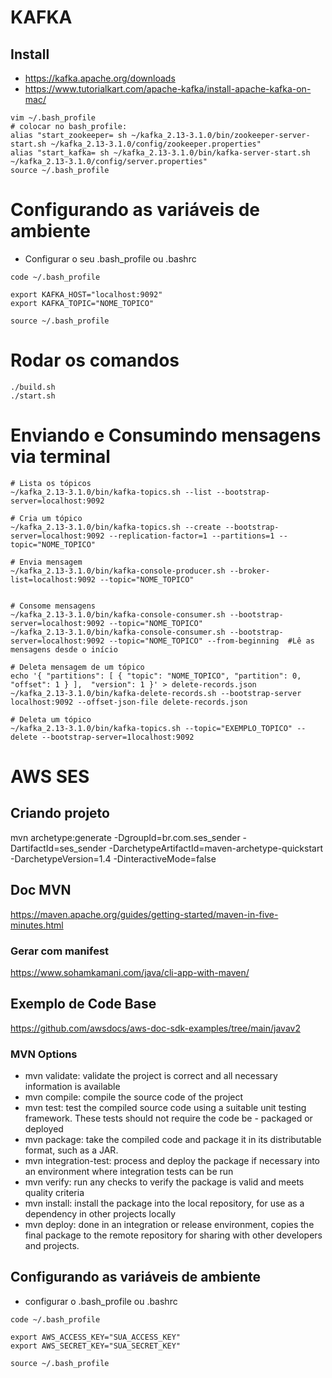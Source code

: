 # KAFKA


## Install
- https://kafka.apache.org/downloads
- https://www.tutorialkart.com/apache-kafka/install-apache-kafka-on-mac/
```shell
vim ~/.bash_profile
# colocar no bash_profile:
alias "start_zookeeper= sh ~/kafka_2.13-3.1.0/bin/zookeeper-server-start.sh ~/kafka_2.13-3.1.0/config/zookeeper.properties" 
alias "start_kafka= sh ~/kafka_2.13-3.1.0/bin/kafka-server-start.sh ~/kafka_2.13-3.1.0/config/server.properties" 
source ~/.bash_profile
```
# Configurando as variáveis de ambiente
- Configurar o seu .bash_profile ou .bashrc
```shell
code ~/.bash_profile

export KAFKA_HOST="localhost:9092"
export KAFKA_TOPIC="NOME_TOPICO"

source ~/.bash_profile
```

# Rodar os comandos
```shell
./build.sh
./start.sh
```

# Enviando e Consumindo mensagens via terminal
```shell
# Lista os tópicos
~/kafka_2.13-3.1.0/bin/kafka-topics.sh --list --bootstrap-server=localhost:9092

# Cria um tópico
~/kafka_2.13-3.1.0/bin/kafka-topics.sh --create --bootstrap-server=localhost:9092 --replication-factor=1 --partitions=1 --topic="NOME_TOPICO"

# Envia mensagem
~/kafka_2.13-3.1.0/bin/kafka-console-producer.sh --broker-list=localhost:9092 --topic="NOME_TOPICO"


# Consome mensagens
~/kafka_2.13-3.1.0/bin/kafka-console-consumer.sh --bootstrap-server=localhost:9092 --topic="NOME_TOPICO" 
~/kafka_2.13-3.1.0/bin/kafka-console-consumer.sh --bootstrap-server=localhost:9092 --topic="NOME_TOPICO" --from-beginning  #Lê as mensagens desde o início

# Deleta mensagem de um tópico
echo '{ "partitions": [ { "topic": "NOME_TOPICO", "partition": 0, "offset": 1 } ],  "version": 1 }' > delete-records.json
~/kafka_2.13-3.1.0/bin/kafka-delete-records.sh --bootstrap-server localhost:9092 --offset-json-file delete-records.json

# Deleta um tópico
~/kafka_2.13-3.1.0/bin/kafka-topics.sh --topic="EXEMPLO_TOPICO" --delete --bootstrap-server=1localhost:9092

```

# AWS SES

## Criando projeto
mvn archetype:generate -DgroupId=br.com.ses_sender -DartifactId=ses_sender -DarchetypeArtifactId=maven-archetype-quickstart -DarchetypeVersion=1.4 -DinteractiveMode=false

## Doc MVN
https://maven.apache.org/guides/getting-started/maven-in-five-minutes.html

### Gerar com manifest
https://www.sohamkamani.com/java/cli-app-with-maven/

## Exemplo de Code Base
https://github.com/awsdocs/aws-doc-sdk-examples/tree/main/javav2

### MVN Options
- mvn validate: validate the project is correct and all necessary information is available
- mvn compile: compile the source code of the project
- mvn test: test the compiled source code using a suitable unit testing framework. These tests should not require the code be - packaged or deployed
- mvn package: take the compiled code and package it in its distributable format, such as a JAR.
- mvn integration-test: process and deploy the package if necessary into an environment where integration tests can be run
- mvn verify: run any checks to verify the package is valid and meets quality criteria
- mvn install: install the package into the local repository, for use as a dependency in other projects locally
- mvn deploy: done in an integration or release environment, copies the final package to the remote repository for sharing with other developers and projects.

## Configurando as variáveis de ambiente
- configurar o .bash_profile ou .bashrc
```shell
code ~/.bash_profile

export AWS_ACCESS_KEY="SUA_ACCESS_KEY"
export AWS_SECRET_KEY="SUA_SECRET_KEY"

source ~/.bash_profile
```
